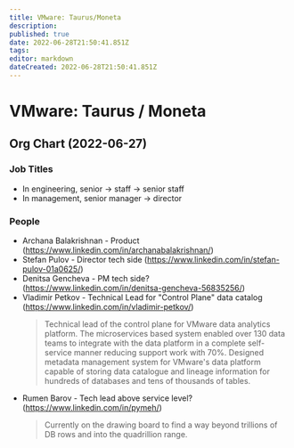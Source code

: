 ```yaml
---
title: VMware: Taurus/Moneta
description: 
published: true
date: 2022-06-28T21:50:41.851Z
tags: 
editor: markdown
dateCreated: 2022-06-28T21:50:41.851Z
---
```


# VMware: Taurus / Moneta

## Org Chart (2022-06-27)

### Job Titles
- In engineering, senior -> staff -> senior staff
- In management, senior manager -> director

### People
- Archana Balakrishnan - Product (https://www.linkedin.com/in/archanabalakrishnan/)
- Stefan Pulov - Director tech side (https://www.linkedin.com/in/stefan-pulov-01a0625/)
- Denitsa Gencheva - PM tech side? (https://www.linkedin.com/in/denitsa-gencheva-56835256/)
- Vladimir Petkov - Technical Lead for "Control Plane" data catalog (https://www.linkedin.com/in/vladimir-petkov/)
  > Technical lead of the control plane for VMware data analytics platform. The microservices based system enabled over 130 data teams to integrate with the data platform in a complete self-service manner reducing support work with 70%.
  > Designed metadata management system for VMware's data platform capable of storing data catalogue and lineage information for hundreds of databases and tens of thousands of tables.
- Rumen Barov - Tech lead above service level? (https://www.linkedin.com/in/pymeh/)
  > Currently on the drawing board to find a way beyond trillions of DB rows and into the quadrillion range.
